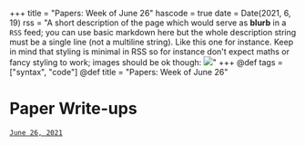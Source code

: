 +++
title = "Papers: Week of June 26"
hascode = true
date = Date(2021, 6, 19)
rss = "A short description of the page which would serve as **blurb** in a `RSS` feed; you can use basic markdown here but the whole description string must be a single line (not a multiline string). Like this one for instance. Keep in mind that styling is minimal in RSS so for instance don't expect maths or fancy styling to work; images should be ok though: ![](https://upload.wikimedia.org/wikipedia/en/3/32/Rick_and_Morty_opening_credits.jpeg)"
+++
@def tags = ["syntax", "code"]
@def title = "Papers: Week of June 26"

# Paper Write-ups

[`June 26, 2021`](/pages/page1/)